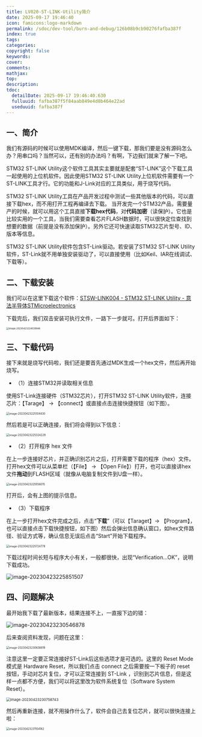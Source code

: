 ```yaml
---
title: LV020-ST-LINK-Utility简介
date: 2025-09-17 19:46:40
icon: famicons:logo-markdown
permalink: /sdoc/dev-tool/burn-and-debug/126b08b9cb90276fafba387f
index: true
tags:
categories:
copyright: false
keywords:
cover:
comments:
mathjax:
top:
description:
tdoc:
  detailDate: 2025-09-17 19:46:40.630
  fulluuid: fafba387f5f84aab849e4d8b464e22ad
  useduuid: fafba387f
---
```


<!-- more -->

## 一、简介

我们有源码的时候可以使用MDK编译，然后一键下载，那我们要是没有源码怎么办？用串口吗？当然可以，还有别的办法吗？有啊，下边我们就来了解一下吧。

STM32 ST-LINK Utility这个软件工具其实主要就是配套“ST-LINK”这个下载工具一起使用的上位机软件。因此使用STM32 ST-LINK Utility上位机软件需要有一个ST-LINK工具才行。它的功能和J-Link对应的工具类似，用于烧写代码。

STM32 ST-LINK Utility工具在产品开发过程中测试一些其他版本的代码，可以直接下载hex，而不用打开工程再编译去下载。 当开发完一个STM32产品，需要量产的时候，就可以用这个工具直接**下载hex代码**，对**代码加密**（读保护）。它也是比较实用的一个工具，当我们需要查看芯片FLASH数据时，可以很快定位查找到想要的数据（前提是没有添加保护）。另外它还可快速读取STM32芯片型号、ID、版本等信息。

STM32 ST-LINK Utility软件包含ST-Link驱动。若安装了STM32 ST-LINK Utility软件，ST-Link就不用单独安装驱动了，可以直接使用（比如Keil、IAR在线调试、下载等）。

## 二、下载安装

我们可以在这里下载这个软件：[STSW-LINK004 - STM32 ST-LINK Utility - 意法半导体STMicroelectronics](https://www.st.com/zh/development-tools/stsw-link004.html#get-software)

下载完后，我们双击安装可执行文件，一路下一步就可。打开后界面如下：

<img src="./LV020-ST-LINK-Utility简介/img/image-20230423224039946.png" alt="image-20230423224039946" style="zoom: 43%;" />

## 三、下载代码

接下来就是烧写代码啦，我们还是要首先通过MDK生成一个hex文件，然后再开始烧写。

- （1）连接STM32并读取相关信息

使用ST-Link连接硬件（STM32芯片），打开STM32 ST-LINK Utility软件，连接芯片：【Tarage】  &rarr; 【connect】或直接点击连接快捷按钮（如下图）。

<img src="./LV020-ST-LINK-Utility简介/img/image-20230423225104430.png" alt="image-20230423225104430" style="zoom: 50%;" />

然后若是可以正确连接，我们将会得到以下信息：

<img src="./LV020-ST-LINK-Utility简介/img/image-20230423225324229.png" alt="image-20230423225324229" style="zoom: 50%;" />

- （2）打开程序 hex 文件

在上一步连接好芯片，并正确识别芯片之后，打开需要下载的程序（hex）文件。打开hex文件可以从菜单栏（【File】 &rarr; 【Open File】）打开，也可以直接讲hex文件**拖动**到FLASH区域（就像从电脑复制文件到U盘一样）。

<img src="./LV020-ST-LINK-Utility简介/img/image-20230423225556015.png" alt="image-20230423225556015" style="zoom: 50%;" />

打开后，会有上图的提示信息。

- （3）下载程序

在上一步打开hex文件完成之后，点击“**下载**”（可以【Taraget】&rarr; 【Program】，也可以直接点击下载快捷按钮，如下图）然后会弹出信息确认窗口，如hex文件路径、验证方式等，确认信息无误后点击“Start”开始下载程序。



<img src="./LV020-ST-LINK-Utility简介/img/image-20230423225724778.png" alt="image-20230423225724778" style="zoom: 50%;" />

下载过程时间长短与程序大小有关，一般都很快，出现“Verification...OK”，说明下载成功。

<img src="./LV020-ST-LINK-Utility简介/img/image-20230423225851507.png" alt="image-20230423225851507"  />

## 四、问题解决

最开始我下载了最新版本，结果连接不上，一直报下边的错：

<img src="./LV020-ST-LINK-Utility简介/img/image-20230423230546878.png" alt="image-20230423230546878"  />

后来查阅资料发现，问题在这里：

<img src="./LV020-ST-LINK-Utility简介/img/image-20230423230638819.png" alt="image-20230423230638819" style="zoom: 50%;" />

注意这里一定要正常连接好ST-Link后这些选项才是可选的。这里的 Reset Mode模式是 Hardware Reset，所以我们点击 connect 之后需要按一下板子的 reset 按钮，手动对芯片复位，才可以正常连接到 ST-Link ，识别到芯片信息，但是这样一点都不方便，我们可以将这里改为软件系统复位（Software System Reset）。

<img src="./LV020-ST-LINK-Utility简介/img/image-20230423230758743.png" alt="image-20230423230758743" style="zoom: 67%;" />

然后再重新连接，就不用操作什么了，软件会自己去复位芯片，就可以很快连接上啦：

<img src="./LV020-ST-LINK-Utility简介/img/image-20230423231104182.png" alt="image-20230423231104182" style="zoom: 50%;" />

# 
